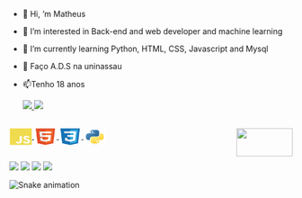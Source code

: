 - 👋 Hi, ’m Matheus
- 👀 I’m interested in  Back-end and web developer  and machine learning
- 🌱 I’m currently learning  Python, HTML, CSS, Javascript and Mysql
- 💞️  Faço  A.D.S na uninassau
- 📫Tenho 18 anos


  <a href="https://www.linkedin.com/in/matheus-victor-henrique-270640236/">
  <img height="180em" src="https://github-readme-stats.vercel.app/api?username=MatheusVict&show_icons=true&theme=dark&include_all_commits=true&count_private=true"/>
  <img height="180em" src="https://github-readme-stats.vercel.app/api/top-langs/?username=MatheusVict&layout=compact&langs_count=16&theme=dark"/>
</div>

<div style="dispay: inline_block"><br>
  <img align="center" alt="Rafa-Js" height="30" width="40" src="https://raw.githubusercontent.com/devicons/devicon/master/icons/javascript/javascript-plain.svg">
  <img align="center" alt="Rafa-HTML" height="30" width="40" src="https://raw.githubusercontent.com/devicons/devicon/master/icons/html5/html5-original.svg">
  <img align="center" alt="Rafa-CSS" height="30" width="40" src="https://raw.githubusercontent.com/devicons/devicon/master/icons/css3/css3-original.svg">
  <img align="center" alt="Rafa-Python" height="30" width="40" src="https://raw.githubusercontent.com/devicons/devicon/master/icons/python/python-original.svg">
  <img align="right" height="50" width="100" src="https://media.giphy.com/media/Q7SKqn3G97xpmfSOvG/giphy.gif">
</div>

  
##

<div>
  <a href="https://instagram.com/matheus_cipher" target="_blank"><img src="https://img.shields.io/badge/-Instagram-%23E4405F?style=for-the-badge&logo=instagram&logoColor=white" target="_blank"></a>
 <a href="https://discord.gg/akira cipher#6272" target="_blank"><img src="https://img.shields.io/badge/Discord-7289DA?style=for-the-badge&logo=discord&logoColor=white" target="_blank"></a> 
  <a href = "mailto:matheusvictorhenrique@gmailcom"><img src="https://img.shields.io/badge/Gmail-D14836?style=for-the-badge&logo=gmail&logoColor=white" target="_blank"></a>
  <a href="https://www.linkedin.com/in/matheus-victor-henrique-270640236/" target="_blank"><img src="https://img.shields.io/badge/-LinkedIn-%230077B5?style=for-the-badge&logo=linkedin&logoColor=white" target="_blank"></a> 
</div>


![Snake animation](https://github.com/MatheusVict/MatheusVict/blob/output/github-contribution-grid-snake.svg)
